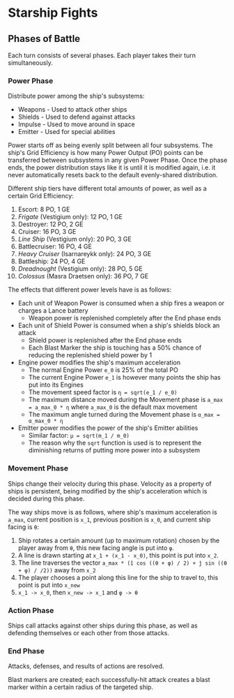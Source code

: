 # Starship Fights

## Phases of Battle

Each turn consists of several phases. Each player takes their turn simultaneously.

### Power Phase

Distribute power among the ship's subsystems:

* Weapons - Used to attack other ships
* Shields - Used to defend against attacks
* Impulse - Used to move around in space
* Emitter - Used for special abilities

Power starts off as being evenly split between all four subsystems. The ship's Grid Efficiency
is how many Power Output (PO) points can be transferred between subsystems in any given Power Phase. Once the
phase ends, the power distribution stays like it is until it is modified again, i.e. it never automatically
resets back to the default evenly-shared distribution.

Different ship tiers have different total amounts of power, as well as a certain Grid Efficiency:

1. Escort: 8 PO, 1 GE
2. *Frigate* (Vestigium only): 12 PO, 1 GE
3. Destroyer: 12 PO, 2 GE
4. Cruiser: 16 PO, 3 GE
5. *Line Ship* (Vestigium only): 20 PO, 3 GE
6. Battlecruiser: 16 PO, 4 GE
7. *Heavy Cruiser* (Isarnareykk only): 24 PO, 3 GE
8. Battleship: 24 PO, 4 GE
9. *Dreadnought* (Vestigium only): 28 PO, 5 GE
10. *Colossus* (Masra Draetsen only): 36 PO, 7 GE

The effects that different power levels have is as follows:

* Each unit of Weapon Power is consumed when a ship fires a weapon or charges a Lance battery
  * Weapon power is replenished completely after the End phase ends
* Each unit of Shield Power is consumed when a ship's shields block an attack
  * Shield power is replenished after the End phase ends
  * Each Blast Marker the ship is touching has a 50% chance of reducing the replenished shield power by 1
* Engine power modifies the ship's maximum acceleration
  * The normal Engine Power `e_0` is 25% of the total PO
  * The current Engine Power `e_1` is however many points the ship has put into its Engines
  * The movement speed factor is `η = sqrt(e_1 / e_0)`
  * The maximum distance moved during the Movement phase is `a_max = a_max_0 * η` where `a_max_0` is the default max movement
  * The maximum angle turned during the Movement phase is `α_max = α_max_0 * η`
* Emitter power modifies the power of the ship's Emitter abilities
  * Similar factor: `μ = sqrt(m_1 / m_0)`
  * The reason why the `sqrt` function is used is to represent the diminishing returns of putting more power into a subsystem

### Movement Phase

Ships change their velocity during this phase. Velocity as a property of ships is persistent,
being modified by the ship's acceleration which is decided during this phase.

The way ships move is as follows, where ship's maximum acceleration is `a_max`, current position is `x_1`, previous position is `x_0`, and current ship facing is `θ`:

1. Ship rotates a certain amount (up to maximum rotation) chosen by the player away from `θ`, this new facing angle is put into `φ`.
2. A line is drawn starting at `x_1 + (x_1 - x_0)`, this point is put into `x_2`.
3. The line traverses the vector `a_max * (î cos ((θ + φ) / 2) + ĵ sin ((θ + φ) / /2))` away from `x_2`
4. The player chooses a point along this line for the ship to travel to, this point is put into `x_new`
5. `x_1 -> x_0`, then `x_new -> x_1` and `φ -> θ`

### Action Phase

Ships call attacks against other ships during this phase,
as well as defending themselves or each other from those attacks.

### End Phase

Attacks, defenses, and results of actions are resolved.

Blast markers are created; each successfully-hit attack creates a blast marker within
a certain radius of the targeted ship.
